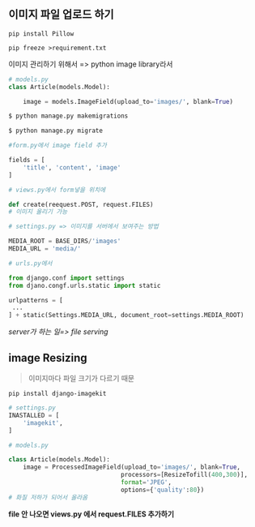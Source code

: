 ## 이미지 파일 업로드 하기

`pip install Pillow`

`pip freeze >requirement.txt`

이미지 관리하기 위해서 => python image library라서 



```python
# models.py
class Article(models.Model):

	image = models.ImageField(upload_to='images/', blank=True)
```

```bash
$ python manage.py makemigrations

$ python manage.py migrate
```



```python
#form.py에서 image field 추가

fields = [
    'title', 'content', 'image'
]
```



```python
# views.py에서 form넣을 위치에 

def create(reequest.POST, request.FILES)
# 이미지 올리기 가능
```



```python
# settings.py => 이미지를 서버에서 보여주는 방법

MEDIA_ROOT = BASE_DIRS/'images'
MEDIA_URL = 'media/'

```



```python
# urls.py에서

from django.conf import settings
from djano.congf.urls.static import static

urlpatterns = [
 ...   
] + static(Settings.MEDIA_URL, document_root=settings.MEDIA_ROOT)
```



*server가 하는 일=> file serving*



## image Resizing

> 이미지마다 파일 크기가 다르기 때문



`pip install django-imagekit`



```python
# settings.py
INASTALLED = [
    'imagekit',
]
```





```python
# models.py

class Article(models.Model):
    image = ProcessedImageField(upload_to='images/', blank=True,
                               processors=[ResizeTofill(400,300)],
                               format='JPEG',
                               options={'quality':80})
# 화질 저하가 되어서 올라옴
```



**file 안 나오면 views.py 에서   request.FILES 추가하기**
